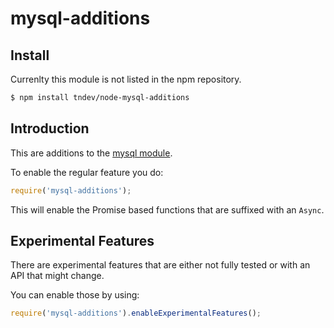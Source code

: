 # mysql-additions

## Install

Currenlty this module is not listed in the npm repository.

```sh
$ npm install tndev/node-mysql-additions
```

## Introduction

This are additions to the [mysql module][].

To enable the regular feature you do:

```js
require('mysql-additions');
```

This will enable the Promise based functions that are suffixed with an `Async`.


[mysql module]: https://github.com/felixge/node-mysql


## Experimental Features

There are experimental features that are either not fully tested or with an API that might change.

You can enable those by using:

```js
require('mysql-additions').enableExperimentalFeatures();
```
